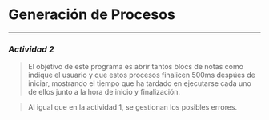 # Generación de Procesos
***
### *Actividad 2*
> El objetivo de este programa es abrir tantos blocs de notas como indique el usuario
> y que estos procesos finalicen 500ms despúes de iniciar, mostrando el tiempo
> que ha tardado en ejecutarse cada uno de ellos junto a la hora de inicio y finalización.

> Al igual que en la actividad 1, se gestionan los posibles errores.